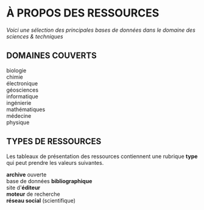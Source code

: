# À PROPOS DES RESSOURCES


*Voici une sélection des principales bases de données dans le domaine des sciences & techniques*   

## DOMAINES COUVERTS

biologie   
chimie   
électronique   
géosciences   
informatique   
ingénierie   
mathématiques   
médecine   
physique   

## TYPES DE RESSOURCES

Les tableaux de présentation des ressources contiennent une rubrique **type** qui peut prendre les valeurs suivantes.

**archive** ouverte   
base de données **bibliographique**   
site d'**éditeur**   
**moteur** de recherche   
**réseau social** (scientifique)   